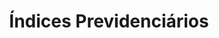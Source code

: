 ---
tag: indices-previdenciarios
title: Índices Previdenciários
type: complemento
description: Complemento com funções customizadas para consulta aos sistemas SIDRA/IBGE e SGS/BACEN.
---